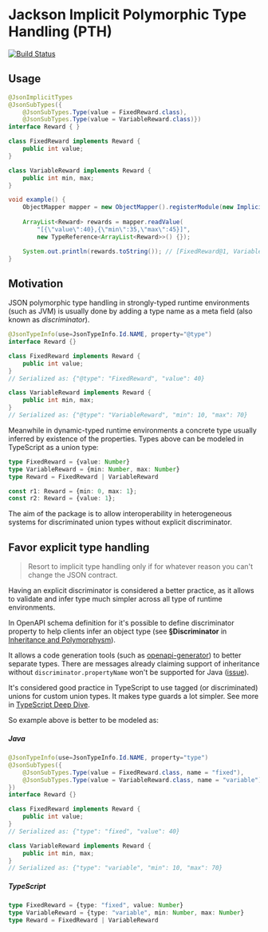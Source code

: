 # Jackson Implicit Polymorphic Type Handling (PTH)

[![Build Status](https://travis-ci.com/dpetrovych/jackson-databind-implicit.svg?branch=master)](https://travis-ci.com/dpetrovych/jackson-databind-implicit)

## Usage

```java
@JsonImplicitTypes
@JsonSubTypes({
    @JsonSubTypes.Type(value = FixedReward.class),
    @JsonSubTypes.Type(value = VariableReward.class)})
interface Reward { }

class FixedReward implements Reward {
    public int value;
}

class VariableReward implements Reward {
    public int min, max;
}

void example() {
    ObjectMapper mapper = new ObjectMapper().registerModule(new ImplicitPolymorphismTypeHandleModule());
    
    ArrayList<Reward> rewards = mapper.readValue(
        "[{\"value\":40},{\"min\":35,\"max\":45}]", 
        new TypeReference<ArrayList<Reward>>() {});

    System.out.println(rewards.toString()); // [FixedReward@1, VariableReward@2]
}
```


## Motivation
JSON polymorphic type handling in strongly-typed runtime environments (such as JVM) is usually done by adding a type name as a meta field (also known as _discriminator_).

```java
@JsonTypeInfo(use=JsonTypeInfo.Id.NAME, property="@type")
interface Reward {}

class FixedReward implements Reward {
    public int value;
}
// Serialized as: {"@type": "FixedReward", "value": 40}

class VariableReward implements Reward {
    public int min, max;
}
// Serialized as: {"@type": "VariableReward", "min": 10, "max": 70}
``` 

Meanwhile in dynamic-typed runtime environments a concrete type usually inferred by existence of the properties.
Types above can be modeled in TypeScript as a union type:

```typescript
type FixedReward = {value: Number}
type VariableReward = {min: Number, max: Number}
type Reward = FixedReward | VariableReward

const r1: Reward = {min: 0, max: 1};
const r2: Reward = {value: 1};
```

The aim of the package is to allow interoperability in heterogeneous systems for discriminated union types without explicit discriminator.

## Favor explicit type handling

> Resort to implicit type handling only if for whatever reason you can't change the JSON contract.

Having an explicit discriminator is considered a better practice, as it allows to validate and infer type much simpler across all type of runtime environments.

In OpenAPI schema definition for it's possible to define discriminator property to help clients infer an object type (see __§Discriminator__ in [Inheritance and Polymorphysm](https://swagger.io/docs/specification/data-models/inheritance-and-polymorphism/)).

It allows a code generation tools (such as [openapi-generator](https://github.com/OpenAPITools/openapi-generator)) to better separate types. 
There are messages already claiming support of inheritance without `discriminator.propertyName` won't be supported for Java ([issue](https://github.com/OpenAPITools/openapi-generator/issues/5097)).

It's considered good practice in TypeScript to use tagged (or discriminated) unions for custom union types. 
It makes type guards a lot simpler.
See more in [TypeScript Deep Dive](https://basarat.gitbook.io/typescript/type-system/discriminated-unions).

So example above is better to be modeled as:

##### Java

```java
@JsonTypeInfo(use=JsonTypeInfo.Id.NAME, property="type")
@JsonSubTypes({
    @JsonSubTypes.Type(value = FixedReward.class, name = "fixed"),
    @JsonSubTypes.Type(value = VariableReward.class, name = "variable")
})
interface Reward {}

class FixedReward implements Reward {
    public int value;
}
// Serialized as: {"type": "fixed", "value": 40}

class VariableReward implements Reward {
    public int min, max;
}
// Serialized as: {"type": "variable", "min": 10, "max": 70}
``` 

##### TypeScript

```typescript
type FixedReward = {type: "fixed", value: Number}
type VariableReward = {type: "variable", min: Number, max: Number}
type Reward = FixedReward | VariableReward
```